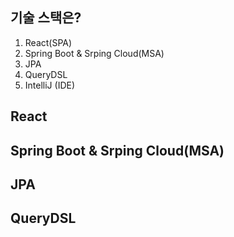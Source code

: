 ## 기술 스택은?
   1) React(SPA)
   2) Spring Boot & Srping Cloud(MSA)
   3) JPA
   4) QueryDSL
   5) IntelliJ (IDE)         

 
## React 
## Spring Boot & Srping Cloud(MSA)
## JPA
## QueryDSL
